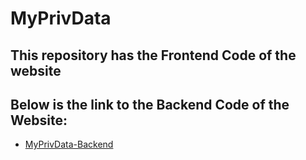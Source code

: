 # MyPrivData

## This repository has the **Frontend Code** of the website

## Below is the link to the **Backend Code** of the Website:
 - [MyPrivData-Backend](https://github.com/Shubhashish-Chakraborty/myprivdata-api)